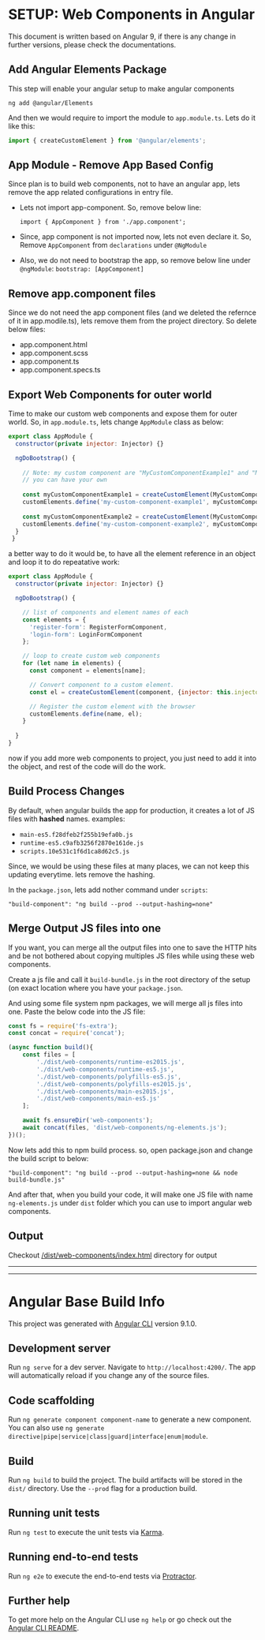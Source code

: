 # SETUP: Web Components in Angular
This document is written based on Angular 9, if there is any change in further versions, please check the documentations.

## Add Angular Elements Package
This step will enable your angular setup to make angular components

```shell
ng add @angular/Elements
```

And then we would require to import the module to `app.module.ts`. Lets do it like this:
```js
import { createCustomElement } from '@angular/elements';
```

## App Module - Remove App Based Config
Since plan is to build web components, not to have an angular app, lets remove the app related configurations in entry file.


* Lets not import app-component. So, remove below line:

	`import { AppComponent } from './app.component';`

* Since, app component is not imported now, lets not even declare it. So, Remove `AppComponent` from `declarations` under `@NgModule`
* Also, we do not need to bootstrap the app, so remove below line under `@ngModule`:
	`bootstrap: [AppComponent]`

## Remove app.component files
Since we do not need the app component files (and we deleted the refernce of it in app.modile.ts), lets remove them from the project directory. So delete below files:

* app.component.html
* app.component.scss
* app.component.ts
* app.component.specs.ts


## Export Web Components for outer world
Time to make our custom web components and expose them for outer world. So, in `app.module.ts`, lets change `AppModule` class as below:

```js
export class AppModule {
  constructor(private injector: Injector) {}

  ngDoBootstrap() {
  	
  	// Note: my custom component are "MyCustomComponentExample1" and "MyCustomComponentExample2"
  	// you can have your own
  	
    const myCustomComponentExample1 = createCustomElement(MyCustomComponentExample1, {injector: this.injector});
    customElements.define('my-custom-component-example1', myCustomComponentExample1);
    
    const myCustomComponentExample2 = createCustomElement(MyCustomComponentExample2, {injector: this.injector});
    customElements.define('my-custom-component-example2', myCustomComponentExample2);
  }
 }
```

a better way to do it would be, to have all the element reference in an object and loop it to do repeatative work:

```js
export class AppModule { 
  constructor(private injector: Injector) {}

  ngDoBootstrap() {

    // list of components and element names of each
    const elements = {
      'register-form': RegisterFormComponent,
      'login-form': LoginFormComponent
    };

    // loop to create custom web components
    for (let name in elements) {
      const component = elements[name];

      // Convert component to a custom element.
      const el = createCustomElement(component, {injector: this.injector});

      // Register the custom element with the browser
      customElements.define(name, el);
    }
    
  }
}
```
now if you add more web components to project, you just need to add it into the object, and rest of the code will do the work.


## Build Process Changes
By default, when angular builds the app for production, it creates a lot of JS files with **hashed** names. examples:

* `main-es5.f28dfeb2f255b19efa0b.js`
* `runtime-es5.c9afb3256f2870e161de.js`
* `scripts.10e531c1f6d1ca8d62c5.js`

Since, we would be using these files at many places, we can not keep this updating everytime. lets remove the hashing.

In the `package.json`, lets add nother command under `scripts`:

`"build-component": "ng build --prod --output-hashing=none"`

## Merge Output JS files into one
If you want, you can merge all the output files into one to save the HTTP hits and be not bothered about copying multiples JS files while using these web components.

Create a js file and call it `build-bundle.js` in the root directory of the setup (on exact location where you have your `package.json`.

And using some file system npm packages, we will merge all js files into one. Paste the below code into the JS file:

```js
const fs = require('fs-extra');
const concat = require('concat');

(async function build(){
    const files = [
        './dist/web-components/runtime-es2015.js',
        './dist/web-components/runtime-es5.js',
        './dist/web-components/polyfills-es5.js',
        './dist/web-components/polyfills-es2015.js',
        './dist/web-components/main-es2015.js',
        './dist/web-components/main-es5.js'
    ];

    await fs.ensureDir('web-components');
    await concat(files, 'dist/web-components/ng-elements.js');
})();
```

Now lets add this to npm build process. so, open package.json and change the build script to below:

`"build-component": "ng build --prod --output-hashing=none && node build-bundle.js"`

And after that, when you build your code, it will make one JS file with name `ng-elements.js` under `dist` folder which you can use to import angular web components.

## Output
Checkout [/dist/web-components/index.html](/dist/web-components/index.html) directory for output


---
---


# Angular Base Build Info

This project was generated with [Angular CLI](https://github.com/angular/angular-cli) version 9.1.0.

## Development server

Run `ng serve` for a dev server. Navigate to `http://localhost:4200/`. The app will automatically reload if you change any of the source files.

## Code scaffolding

Run `ng generate component component-name` to generate a new component. You can also use `ng generate directive|pipe|service|class|guard|interface|enum|module`.

## Build

Run `ng build` to build the project. The build artifacts will be stored in the `dist/` directory. Use the `--prod` flag for a production build.

## Running unit tests

Run `ng test` to execute the unit tests via [Karma](https://karma-runner.github.io).

## Running end-to-end tests

Run `ng e2e` to execute the end-to-end tests via [Protractor](http://www.protractortest.org/).

## Further help

To get more help on the Angular CLI use `ng help` or go check out the [Angular CLI README](https://github.com/angular/angular-cli/blob/master/README.md).

